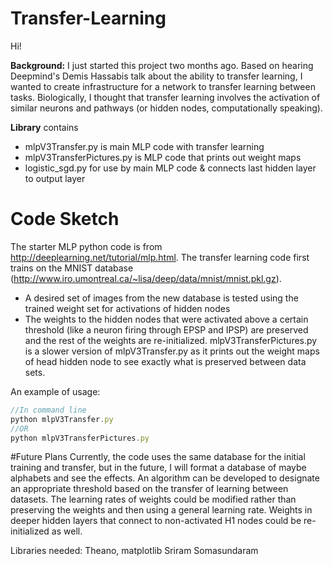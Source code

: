 # Transfer-Learning

Hi!

**Background:** I just started this project two months ago. Based on hearing Deepmind's Demis Hassabis talk about the ability to transfer learning, I wanted to create infrastructure for a network to transfer learning between tasks. Biologically, I thought that transfer learning involves the activation of similar neurons and pathways (or hidden nodes, computationally speaking).

**Library** contains
- mlpV3Transfer.py is main MLP code with transfer learning
- mlpV3TransferPictures.py is MLP code that prints out weight maps
- logistic_sgd.py for use by main MLP code & connects last hidden layer to output layer

# Code Sketch
The starter MLP python code is from http://deeplearning.net/tutorial/mlp.html.
The transfer learning code first trains on the MNIST database (http://www.iro.umontreal.ca/~lisa/deep/data/mnist/mnist.pkl.gz).
- A desired set of images from the new database is tested using the trained weight set for activations of hidden nodes
- The weights to the hidden nodes that were activated above a certain threshold (like a neuron firing through EPSP and IPSP) are preserved and the rest of the weights are re-initialized.
mlpV3TransferPictures.py is a slower version of mlpV3Transfer.py as it prints out the weight maps of head hidden node to see exactly what is preserved between data sets.


An example of usage:

```javascript
//In command line
python mlpV3Transfer.py
//OR
python mlpV3TransferPictures.py
```

#Future Plans
Currently, the code uses the same database for the initial training and transfer, but in the future, I will format a database of maybe alphabets and see the effects.
An algorithm can be developed to designate an appropriate threshold based on the transfer of learning between datasets. The learning rates of weights could be modified rather than preserving the weights and then using a general learning rate. Weights in deeper hidden layers that connect to non-activated H1 nodes could be re-initialized as well.

Libraries needed: Theano, matplotlib
Sriram Somasundaram